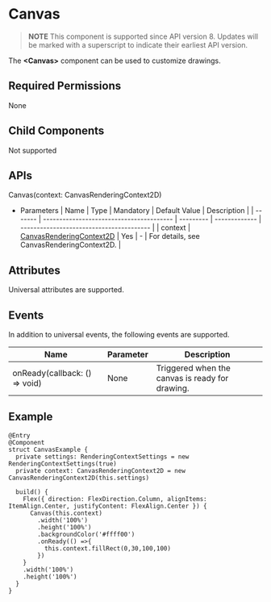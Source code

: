 # Canvas


> **NOTE**
> This component is supported since API version 8. Updates will be marked with a superscript to indicate their earliest API version.


The **&lt;Canvas&gt;** component can be used to customize drawings.


## Required Permissions

None


## Child Components

Not supported


## APIs

Canvas(context: CanvasRenderingContext2D)

- Parameters
    | Name    | Type                                     | Mandatory | Default Value | Description                              |
    | ------- | ---------------------------------------- | --------- | ------------- | ---------------------------------------- |
    | context | [CanvasRenderingContext2D](ts-canvasrenderingcontext2d.md) | Yes       | -             | For details, see CanvasRenderingContext2D. |


## Attributes

Universal attributes are supported.


## Events

In addition to universal events, the following events are supported.

| Name                             | Parameter | Description                                     |
| -------------------------------- | --------- | ----------------------------------------------- |
| onReady(callback: () =&gt; void) | None      | Triggered when the canvas is ready for drawing. |


## Example


```
@Entry
@Component
struct CanvasExample {
  private settings: RenderingContextSettings = new RenderingContextSettings(true)
  private context: CanvasRenderingContext2D = new CanvasRenderingContext2D(this.settings)

  build() {
    Flex({ direction: FlexDirection.Column, alignItems: ItemAlign.Center, justifyContent: FlexAlign.Center }) {
      Canvas(this.context)
        .width('100%')
        .height('100%')
        .backgroundColor('#ffff00')
        .onReady(() =>{
          this.context.fillRect(0,30,100,100)
        })
    }
    .width('100%')
    .height('100%')
  }
}
```
